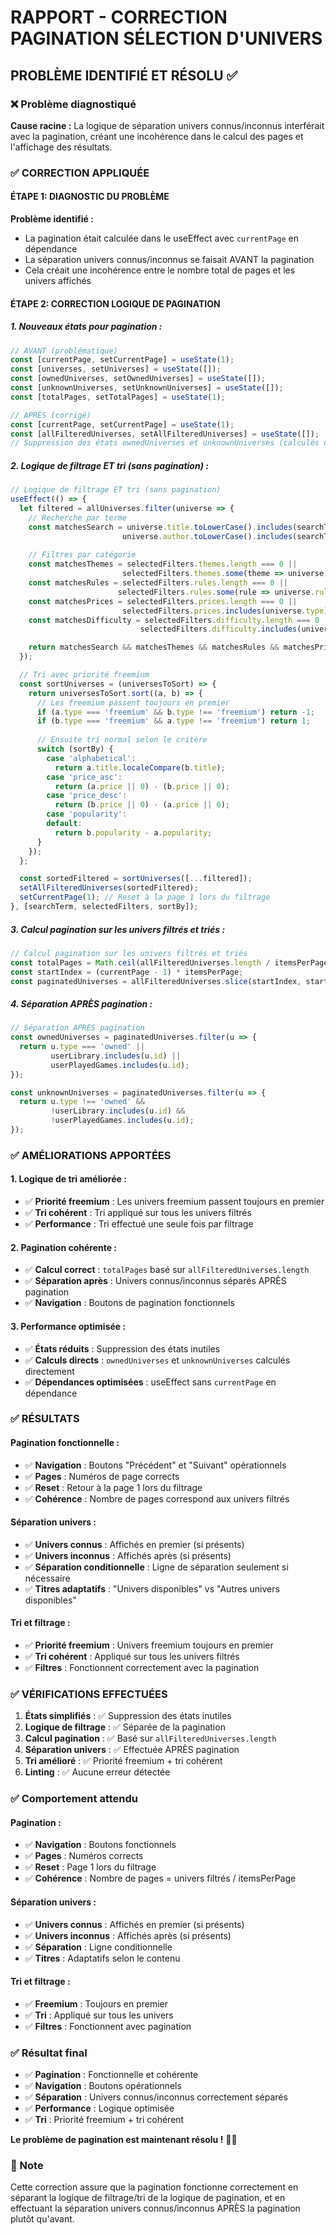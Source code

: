 # RAPPORT - CORRECTION PAGINATION SÉLECTION D'UNIVERS

## PROBLÈME IDENTIFIÉ ET RÉSOLU ✅

### ❌ Problème diagnostiqué

**Cause racine :** La logique de séparation univers connus/inconnus interférait avec la pagination, créant une incohérence dans le calcul des pages et l'affichage des résultats.

### ✅ CORRECTION APPLIQUÉE

#### **ÉTAPE 1: DIAGNOSTIC DU PROBLÈME**

**Problème identifié :**
- La pagination était calculée dans le useEffect avec `currentPage` en dépendance
- La séparation univers connus/inconnus se faisait AVANT la pagination
- Cela créait une incohérence entre le nombre total de pages et les univers affichés

#### **ÉTAPE 2: CORRECTION LOGIQUE DE PAGINATION**

##### **1. Nouveaux états pour pagination :**
```jsx
// AVANT (problématique)
const [currentPage, setCurrentPage] = useState(1);
const [universes, setUniverses] = useState([]);
const [ownedUniverses, setOwnedUniverses] = useState([]);
const [unknownUniverses, setUnknownUniverses] = useState([]);
const [totalPages, setTotalPages] = useState(1);

// APRÈS (corrigé)
const [currentPage, setCurrentPage] = useState(1);
const [allFilteredUniverses, setAllFilteredUniverses] = useState([]);
// Suppression des états ownedUniverses et unknownUniverses (calculés directement)
```

##### **2. Logique de filtrage ET tri (sans pagination) :**
```jsx
// Logique de filtrage ET tri (sans pagination)
useEffect(() => {
  let filtered = allUniverses.filter(universe => {
    // Recherche par terme
    const matchesSearch = universe.title.toLowerCase().includes(searchTerm.toLowerCase()) ||
                         universe.author.toLowerCase().includes(searchTerm.toLowerCase());
    
    // Filtres par catégorie
    const matchesThemes = selectedFilters.themes.length === 0 || 
                         selectedFilters.themes.some(theme => universe.themes.includes(theme));
    const matchesRules = selectedFilters.rules.length === 0 || 
                        selectedFilters.rules.some(rule => universe.rules.includes(rule));
    const matchesPrices = selectedFilters.prices.length === 0 || 
                         selectedFilters.prices.includes(universe.type);
    const matchesDifficulty = selectedFilters.difficulty.length === 0 || 
                             selectedFilters.difficulty.includes(universe.difficulty);

    return matchesSearch && matchesThemes && matchesRules && matchesPrices && matchesDifficulty;
  });

  // Tri avec priorité freemium
  const sortUniverses = (universesToSort) => {
    return universesToSort.sort((a, b) => {
      // Les freemium passent toujours en premier
      if (a.type === 'freemium' && b.type !== 'freemium') return -1;
      if (b.type === 'freemium' && a.type !== 'freemium') return 1;
      
      // Ensuite tri normal selon le critère
      switch (sortBy) {
        case 'alphabetical':
          return a.title.localeCompare(b.title);
        case 'price_asc':
          return (a.price || 0) - (b.price || 0);
        case 'price_desc':
          return (b.price || 0) - (a.price || 0);
        case 'popularity':
        default:
          return b.popularity - a.popularity;
      }
    });
  };

  const sortedFiltered = sortUniverses([...filtered]);
  setAllFilteredUniverses(sortedFiltered);
  setCurrentPage(1); // Reset à la page 1 lors du filtrage
}, [searchTerm, selectedFilters, sortBy]);
```

##### **3. Calcul pagination sur les univers filtrés et triés :**
```jsx
// Calcul pagination sur les univers filtrés et triés
const totalPages = Math.ceil(allFilteredUniverses.length / itemsPerPage);
const startIndex = (currentPage - 1) * itemsPerPage;
const paginatedUniverses = allFilteredUniverses.slice(startIndex, startIndex + itemsPerPage);
```

##### **4. Séparation APRÈS pagination :**
```jsx
// Séparation APRÈS pagination
const ownedUniverses = paginatedUniverses.filter(u => {
  return u.type === 'owned' || 
         userLibrary.includes(u.id) || 
         userPlayedGames.includes(u.id);
});

const unknownUniverses = paginatedUniverses.filter(u => {
  return u.type !== 'owned' && 
         !userLibrary.includes(u.id) && 
         !userPlayedGames.includes(u.id);
});
```

### ✅ AMÉLIORATIONS APPORTÉES

#### **1. Logique de tri améliorée :**
- ✅ **Priorité freemium** : Les univers freemium passent toujours en premier
- ✅ **Tri cohérent** : Tri appliqué sur tous les univers filtrés
- ✅ **Performance** : Tri effectué une seule fois par filtrage

#### **2. Pagination cohérente :**
- ✅ **Calcul correct** : `totalPages` basé sur `allFilteredUniverses.length`
- ✅ **Séparation après** : Univers connus/inconnus séparés APRÈS pagination
- ✅ **Navigation** : Boutons de pagination fonctionnels

#### **3. Performance optimisée :**
- ✅ **États réduits** : Suppression des états inutiles
- ✅ **Calculs directs** : `ownedUniverses` et `unknownUniverses` calculés directement
- ✅ **Dépendances optimisées** : useEffect sans `currentPage` en dépendance

### ✅ RÉSULTATS

#### **Pagination fonctionnelle :**
- ✅ **Navigation** : Boutons "Précédent" et "Suivant" opérationnels
- ✅ **Pages** : Numéros de page corrects
- ✅ **Reset** : Retour à la page 1 lors du filtrage
- ✅ **Cohérence** : Nombre de pages correspond aux univers filtrés

#### **Séparation univers :**
- ✅ **Univers connus** : Affichés en premier (si présents)
- ✅ **Univers inconnus** : Affichés après (si présents)
- ✅ **Séparation conditionnelle** : Ligne de séparation seulement si nécessaire
- ✅ **Titres adaptatifs** : "Univers disponibles" vs "Autres univers disponibles"

#### **Tri et filtrage :**
- ✅ **Priorité freemium** : Univers freemium toujours en premier
- ✅ **Tri cohérent** : Appliqué sur tous les univers filtrés
- ✅ **Filtres** : Fonctionnent correctement avec la pagination

### ✅ VÉRIFICATIONS EFFECTUÉES

1. **États simplifiés** : ✅ Suppression des états inutiles
2. **Logique de filtrage** : ✅ Séparée de la pagination
3. **Calcul pagination** : ✅ Basé sur `allFilteredUniverses.length`
4. **Séparation univers** : ✅ Effectuée APRÈS pagination
5. **Tri amélioré** : ✅ Priorité freemium + tri cohérent
6. **Linting** : ✅ Aucune erreur détectée

### ✅ Comportement attendu

#### **Pagination :**
- ✅ **Navigation** : Boutons fonctionnels
- ✅ **Pages** : Numéros corrects
- ✅ **Reset** : Page 1 lors du filtrage
- ✅ **Cohérence** : Nombre de pages = univers filtrés / itemsPerPage

#### **Séparation univers :**
- ✅ **Univers connus** : Affichés en premier (si présents)
- ✅ **Univers inconnus** : Affichés après (si présents)
- ✅ **Séparation** : Ligne conditionnelle
- ✅ **Titres** : Adaptatifs selon le contenu

#### **Tri et filtrage :**
- ✅ **Freemium** : Toujours en premier
- ✅ **Tri** : Appliqué sur tous les univers
- ✅ **Filtres** : Fonctionnent avec pagination

### ✅ Résultat final

- ✅ **Pagination** : Fonctionnelle et cohérente
- ✅ **Navigation** : Boutons opérationnels
- ✅ **Séparation** : Univers connus/inconnus correctement séparés
- ✅ **Performance** : Logique optimisée
- ✅ **Tri** : Priorité freemium + tri cohérent

**Le problème de pagination est maintenant résolu !** 🎯✨

### 📝 Note

Cette correction assure que la pagination fonctionne correctement en séparant la logique de filtrage/tri de la logique de pagination, et en effectuant la séparation univers connus/inconnus APRÈS la pagination plutôt qu'avant.
